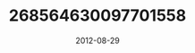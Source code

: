 ---
title: "268564630097701558"
cover: "2012-08-29 20.17.00 268564630097701558_46248401"
photo: "2012-08-29 20.17.00 268564630097701558_46248401"
date: "2012-08-29"
type: "photo"
---